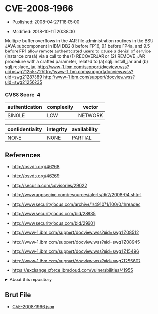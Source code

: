 # CVE-2008-1966

- Published: 2008-04-27T18:05:00

- Modified: 2018-10-11T20:38:00

Multiple buffer overflows in the JAR file administration routines in the BSU JAVA subcomponent in IBM DB2 8 before FP16, 9.1 before FP4a, and 9.5 before FP1 allow remote authenticated users to cause a denial of service (instance crash) via a call to the (1) RECOVERJAR or (2) REMOVE_JAR procedure with a crafted parameter, related to (a) sqlj.install_jar and (b) sqlj.replace_jar. http://www-1.ibm.com/support/docview.wss?uid=swg21255572http://www-1.ibm.com/support/docview.wss?uid=swg21287889
http://www-1.ibm.com/support/docview.wss?uid=swg21256235

### CVSS Score: **4**

| authentication | complexity | vector |
| --- | --- | --- |
| SINGLE | LOW | NETWORK |

| confidentiality | integrity | availability |
| --- | --- | --- |
| NONE | NONE | PARTIAL |

## References

* http://osvdb.org/46268

* http://osvdb.org/46269

* http://secunia.com/advisories/29022

* http://www.appsecinc.com/resources/alerts/db2/2008-04.shtml

* http://www.securityfocus.com/archive/1/491071/100/0/threaded

* http://www.securityfocus.com/bid/28835

* http://www.securityfocus.com/bid/29601

* http://www-1.ibm.com/support/docview.wss?uid=swg1IZ08512

* http://www-1.ibm.com/support/docview.wss?uid=swg1IZ08945

* http://www-1.ibm.com/support/docview.wss?uid=swg1IZ15496

* http://www-1.ibm.com/support/docview.wss?uid=swg21255607

* https://exchange.xforce.ibmcloud.com/vulnerabilities/41955

<details>
<summary>About this repository</summary> 

  This repository is part of the project [Live Hack CVE](https://github.com/Live-Hack-CVE). Main website can be found [www.live-hack.org](https://www.live-hack.org) 
  
  Made by [Sn0wAlice](https://github.com/Sn0wAlice) for the people that care about security and need to have a feed of the latest CVEs. Hope you enjoy it, don't forget to star the repo and follow me on [Twitter](https://twitter.com/Sn0wAlice) and [Github](https://github.com/Sn0wAlice). And that is my [personnal website](https://www.alice-snow.me/)

  - [Home Page](https://github.com/Live-Hack-CVE)
  - [Framework](https://github.com/Live-Hack-CVE/cve-framework)
  - [CVE database](https://github.com/Live-Hack-CVE/full_database)
  - [Changelog](https://github.com/Live-Hack-CVE/Changelog)
</details>

## Brut File

* [CVE-2008-1966.json](https://raw.githubusercontent.com/Live-Hack-CVE/full_database/main/cves/2008/CVE-2008-1966.json)

